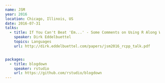 ```yaml
---
name: JSM
year: 2016
location: Chicago, Illinois, US
date: 2016-07-31
talks:
  - title: If You Can't Beat 'Em...' - Some Comments on Using R Along With Other Languages
    speaker: Dirk Eddelbuettel
    topics: Languages
    url: http://dirk.eddelbuettel.com/papers/jsm2016_rcpp_talk.pdf


packages:
  - title: blogdown
    speaker: rstudio
    url: https://github.com/rstudio/blogdown
---
```

